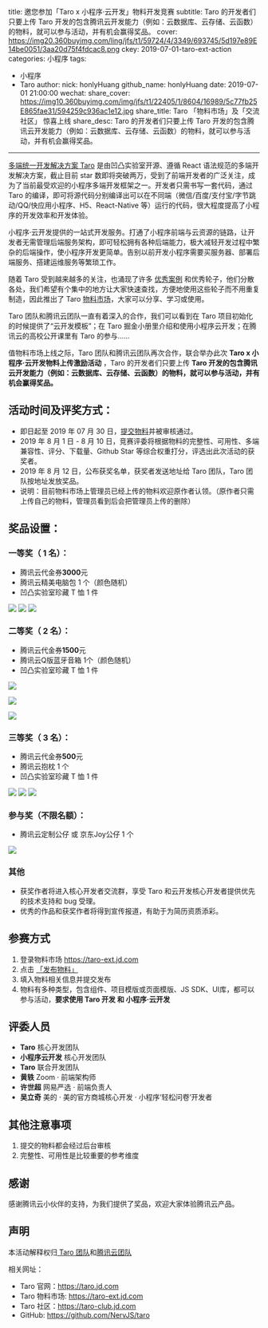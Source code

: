 title: 邀您参加「Taro x 小程序·云开发」物料开发竞赛
subtitle: Taro 的开发者们只要上传 Taro  开发的包含腾讯云开发能力（例如：云数据库、云存储、云函数）的物料，就可以参与活动，并有机会赢得奖品。
cover: https://img20.360buyimg.com/ling/jfs/t1/59724/4/3349/693745/5d197e89E14be0051/3aa20d75f4fdcac8.png
ckey: 2019-07-01-taro-ext-action
categories: 小程序
tags:
  - 小程序
  - Taro
author:
  nick: honlyHuang
  github_name: honlyHuang
date: 2019-07-01 21:00:00
wechat:
    share_cover: https://img10.360buyimg.com/img/jfs/t1/22405/1/8604/16989/5c77fb25E865fae31/594259c936ac1e12.jpg
    share_title: Taro 「物料市场」及「交流社区」 惊喜上线
    share_desc: Taro 的开发者们只要上传 Taro  开发的包含腾讯云开发能力（例如：云数据库、云存储、云函数）的物料，就可以参与活动，并有机会赢得奖品。
---

<!-- more -->

 [多端统一开发解决方案 Taro](https://taro.jd.com?from=jingsai&cl=1) 是由凹凸实验室开源、遵循 React 语法规范的多端开发解决方案，截止目前 star 数即将突破两万，受到了前端开发者的广泛关注，成为了当前最受欢迎的小程序多端开发框架之一。开发者只需书写一套代码，通过 Taro 的编译，即可将源代码分别编译出可以在不同端（微信/百度/支付宝/字节跳动/QQ/快应用小程序、H5、React-Native 等）运行的代码，很大程度提高了小程序的开发效率和开发体验。
 
 小程序·云开发提供的一站式开发服务。打通了小程序前端与云资源的链路，让开发者无需管理后端服务架构，即可轻松拥有各种后端能力，极大减轻开发过程中繁杂的后端操作，使小程序开发更简单。告别以前开发小程序需要买服务器、部署后端服务、搭建运维服务等繁琐工作。

随着 Taro 受到越来越多的关注，也涌现了许多  [优秀案例](https://nervjs.github.io/taro-user-cases/) 和优秀轮子，他们分散各处，我们希望有个集中的地方让大家快速查找，方便地使用这些轮子而不用重复制造，因此推出了 Taro [物料市场](https://taro-ext.jd.com?from=jingsai&cl=2)，大家可以分享、学习或使用。

Taro 团队和腾讯云团队一直有着深入的合作，我们可以看到在 Taro 项目初始化的时候提供了“云开发模板”；在 Taro 掘金小册里介绍和使用小程序云开发；在腾讯云的高校公开课里有 Taro 的参与……

值物料市场上线之际，Taro 团队和腾讯云团队再次合作，联合举办此次 **Taro x 小程序·云开发物料上传激励活动** ，Taro 的开发者们只要上传 **Taro  开发的包含腾讯云开发能力（例如：云数据库、云存储、云函数）的物料，就可以参与活动，并有机会赢得奖品。**

## 活动时间及评奖方式：
* 即日起至 2019 年 07 月 30 日，[提交物料](https://taro-ext.jd.com/plugin/form)并被审核通过。
* 2019 年 8 月 1 日 - 8 月 10 日，竞赛评委将根据物料的完整性、可用性、多端兼容性、评分、下载量、Github Star 等综合权重打分，评选出此次活动的获奖者。
* 2019 年 8 月 12 日，公布获奖名单，获奖者发送地址给 Taro 团队，Taro 团队按地址发放奖品。
* 说明：目前物料市场上管理员已经上传的物料欢迎原作者认领。（原作者只需上传自己的物料，管理员看到后会把管理员上传的删除）

## 奖品设置：
### 一等奖（ 1 名）：
* 腾讯云代金券**3000**元
* 腾讯云精美电脑包 1 个（颜色随机）
* 凹凸实验室珍藏 T 恤 1 件

![](https://img20.360buyimg.com/ling/jfs/t1/53491/9/3779/187993/5d197d41E15bca159/bee0c768929725ec.png)
![](https://img13.360buyimg.com/ling/jfs/t1/51559/19/3827/162567/5d197d41E8cb49773/3620f663c4346697.png)
![](https://img11.360buyimg.com/ling/jfs/t1/69360/40/3397/98143/5d197d42Ee00bf68a/318e69f77defe4ff.jpg)

### 二等奖（ 2 名）：
* 腾讯云代金券**1500**元
* 腾讯云Q版蓝牙音箱 1个（颜色随机）
* 凹凸实验室珍藏 T 恤 1 件


![](https://img12.360buyimg.com/ling/jfs/t1/48876/4/3791/187828/5d197d41E4f411108/75d98dd5fe8cefd9.png)

![](https://img30.360buyimg.com/ling/jfs/t1/56970/18/3917/448628/5d197d42Edc09b203/0fbd40d41d457183.png)

![](https://img11.360buyimg.com/ling/jfs/t1/69360/40/3397/98143/5d197d42Ee00bf68a/318e69f77defe4ff.jpg)

### 三等奖（ 3 名）：

* 腾讯云代金券**500**元
* 腾讯云抱枕 1 个
* 凹凸实验室珍藏 T 恤 1 件

![](https://img20.360buyimg.com/ling/jfs/t1/43463/2/7910/188096/5d197d41Eb6e792cc/54a7c81cddf3f8c9.png)
![](https://img20.360buyimg.com/ling/jfs/t1/69465/20/3319/83436/5d197d41Eadaa00c2/d16e58348269be8b.jpg)
![](https://img11.360buyimg.com/ling/jfs/t1/69360/40/3397/98143/5d197d42Ee00bf68a/318e69f77defe4ff.jpg)


### 参与奖（不限名额）：
* 腾讯云定制公仔 或 京东Joy公仔 1 个

![](https://img14.360buyimg.com/ling/jfs/t1/57078/24/3856/91911/5d197e18Ebbfc7148/74b6f5deb596411d.png)

### 其他

* 获奖作者将进入核心开发者交流群，享受 Taro 和云开发核心开发者提供优先的技术支持和 bug 受理。
* 优秀的作品和获奖作者将得到宣传报道，有助于为简历资质添彩。

## 参赛方式

1. 登录物料市场 https://taro-ext.jd.com
2. 点击 [「发布物料」](https://taro-ext.jd.com/plugin/form)
3. 填入物料相关信息并提交发布
4. 物料有多种类型，包含组件、项目模版或页面模版、JS SDK、UI库，都可以参与活动，**要求使用 Taro 开发 和 小程序·云开发**

## 评委人员

+ **Taro** 核心开发团队
+ **小程序云开发** 核心开发团队
+ **Taro** 联合开发团队
+ **黄轶**  Zoom · 前端架构师
+ **许世超**  网易严选 · 前端负责人
+ **吴立奇**  美的 · 美的官方商城核心开发 · 小程序‘轻松问卷’开发者


## 其他注意事项

1. 提交的物料都会经过后台审核
2. 完整性、可用性是比较重要的参考维度



## 感谢

感谢腾讯云小伙伴的支持，为我们提供了奖品，欢迎大家体验腾讯云产品。

## 声明

本活动解释权归[ Taro 团队](https://taro.jd.com)和[腾讯云团队](https://tencentcloudbase.github.io/)

相关网址：
* Taro 官网：https://taro.jd.com
* Taro 物料市场: https://taro-ext.jd.com
* Taro 社区：https://taro-club.jd.com
* GitHub: https://github.com/NervJS/taro
